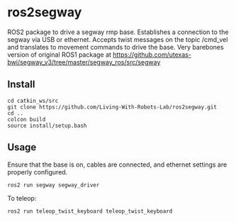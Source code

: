 # ros2segway

ROS2 package to drive a segway rmp base. Establishes a connection to the segway via USB or ethernet. Accepts twist messages on the topic /cmd_vel and translates to movement commands to drive the base.
Very barebones version of original ROS1 package at https://github.com/utexas-bwi/segway_v3/tree/master/segway_ros/src/segway

## Install
```
cd catkin_ws/src
git clone https://github.com/Living-With-Robots-Lab/ros2segway.git
cd ..
colcon build
source install/setup.bash
```

## Usage
Ensure that the base is on, cables are connected, and ethernet settings are properly configured.
```
ros2 run segway segway_driver
```

To teleop:
```
ros2 run teleop_twist_keyboard teleop_twist_keyboard
```

